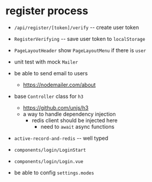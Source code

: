 # register process

- `/api/register/[token]/verify` -- create user token
- `RegisterVerifying` -- save user token to `localStorage`

- `PageLayoutHeader` show `PageLayoutMenu` if there is `user`

- unit test with mock `Mailer`

- be able to send email to users

  - https://nodemailer.com/about

- base `Controller` class for `h3`
  - https://github.com/unjs/h3
  - a way to handle dependency injection
    - redis client should be injected here
      - need to `await` async functions

- `active-record-and-redis` -- well typed

- `components/login/LoginStart`
- `components/login/Login.vue`

- be able to config `settings.modes`
